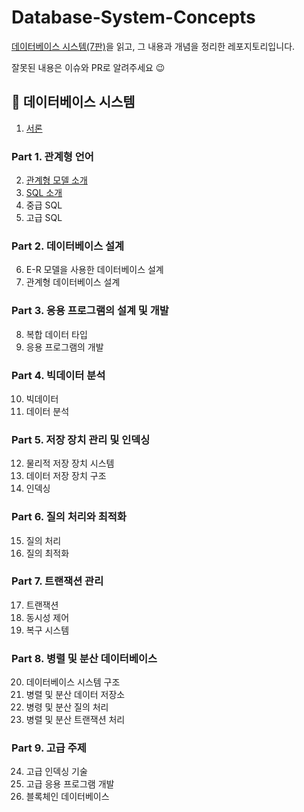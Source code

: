 # Database-System-Concepts

[데이터베이스 시스템(7판)](http://www.yes24.com/Product/Goods/103156919)을 읽고, 그 내용과 개념을 정리한 레포지토리입니다.

잘못된 내용은 이슈와 PR로 알려주세요 😉

## 📌 데이터베이스 시스템

1. [서론](/Chapter_01)

### Part 1. 관계형 언어

2. [관계형 모델 소개](/Part_01/Chapter_02)
3. [SQL 소개](/Part_01/Chapter_03)
4. 중급 SQL
5. 고급 SQL

### Part 2. 데이터베이스 설계

6. E-R 모델을 사용한 데이터베이스 설계
7. 관계형 데이터베이스 설계

### Part 3. 응용 프로그램의 설계 및 개발

8. 복합 데이터 타입
9. 응용 프로그램의 개발

### Part 4. 빅데이터 분석

10. 빅데이터
11. 데이터 분석

### Part 5. 저장 장치 관리 및 인덱싱

12. 물리적 저장 장치 시스템
13. 데이터 저장 장치 구조
14. 인덱싱

### Part 6. 질의 처리와 최적화

15. 질의 처리
16. 질의 최적화

### Part 7. 트랜잭션 관리

17. 트랜잭션
18. 동시성 제어
19. 복구 시스템

### Part 8. 병렬 및 분산 데이터베이스

20. 데이터베이스 시스템 구조
21. 병렬 및 분산 데이터 저장소
22. 병령 및 분산 질의 처리
23. 병렬 및 분산 트랜잭션 처리

### Part 9. 고급 주제

24. 고급 인덱싱 기술
25. 고급 응용 프로그램 개발
26. 블록체인 데이터베이스
